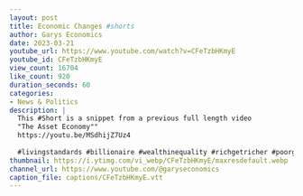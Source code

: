 ```yaml
---
layout: post
title: Economic Changes #shorts
author: Garys Economics
date: 2023-03-21
youtube_url: https://www.youtube.com/watch?v=CFeTzbHKmyE
youtube_id: CFeTzbHKmyE
view_count: 16704
like_count: 920
duration_seconds: 60
categories:
- News & Politics
description: |
  This #Short is a snippet from a previous full length video 
  "The Asset Economy"" 
  https://youtu.be/MSdhijZ7Uz4
  
  #livingstandards #billionaire #wealthinequality #richgetricher #poorgetpoorer #assets #enoughisenough #assets  #accumulate
thumbnail: https://i.ytimg.com/vi_webp/CFeTzbHKmyE/maxresdefault.webp
channel_url: https://www.youtube.com/@garyseconomics
caption_file: captions/CFeTzbHKmyE.vtt
---
```

